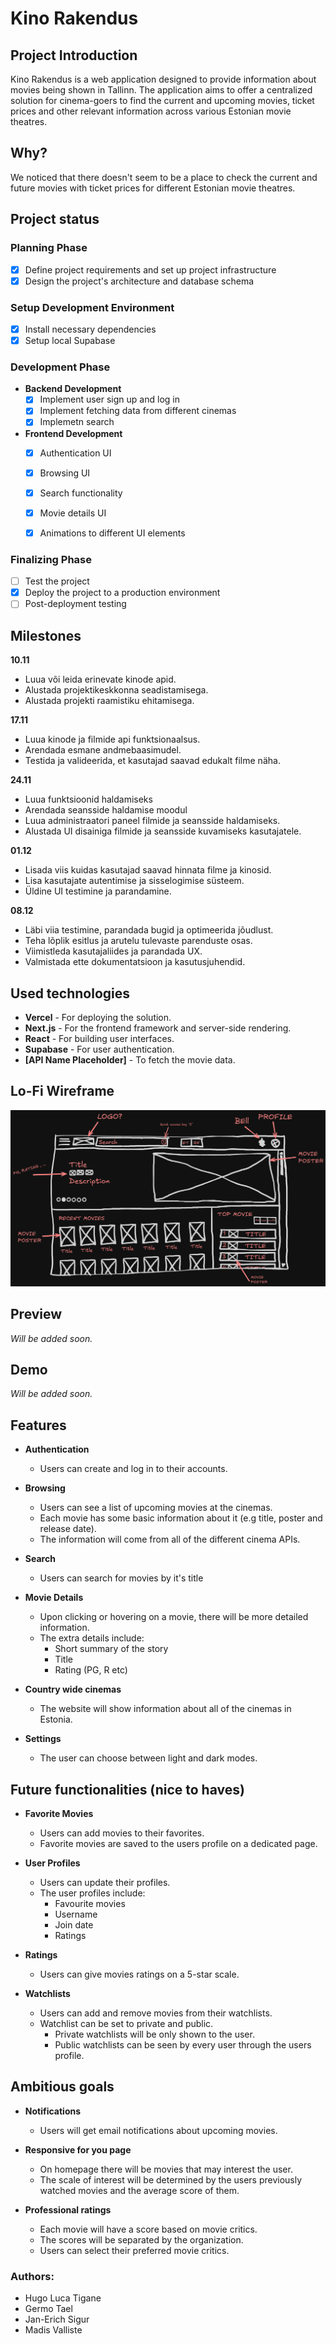 # Kino Rakendus

## Project Introduction

Kino Rakendus is a web application designed to provide information about movies being shown in Tallinn. The application aims to offer a centralized solution for cinema-goers to find the current and upcoming movies, ticket prices and other relevant information across various Estonian movie theatres.

## Why?

We noticed that there doesn't seem to be a place to check the current and future movies with ticket prices for different Estonian movie theatres.

## Project status

### Planning Phase
  - [x] Define project requirements and set up project infrastructure
  - [x] Design the project's architecture and database schema
  
### Setup Development Environment
  - [x] Install necessary dependencies
  - [x] Setup local Supabase

### Development Phase
- **Backend Development**
    - [x] Implement user sign up and log in
    - [x] Implement fetching data from different cinemas
    - [x] Implemetn search
  
- **Frontend Development**
  - [x] Authentication UI
  - [x] Browsing UI
  - [x] Search functionality
  - [x] Movie details UI
  - [x] Animations to different UI elements
 

### Finalizing Phase
  - [ ] Test the project
  - [x] Deploy the project to a production environment
  - [ ] Post-deployment testing

## Milestones
**10.11**
   - Luua või leida erinevate kinode apid.
   - Alustada projektikeskkonna seadistamisega.
   - Alustada projekti raamistiku ehitamisega.

**17.11**
   - Luua kinode ja filmide api funktsionaalsus.
   - Arendada esmane andmebaasimudel.
   - Testida ja valideerida, et kasutajad saavad edukalt filme näha.

**24.11**
   - Luua funktsioonid haldamiseks
   - Arendada seansside haldamise moodul
   - Luua administraatori paneel filmide ja seansside haldamiseks.
   - Alustada UI disainiga filmide ja seansside kuvamiseks kasutajatele.

**01.12**
   - Lisada viis kuidas kasutajad saavad hinnata filme ja kinosid.
   - Lisa kasutajate autentimise ja sisselogimise süsteem.
   - Üldine UI testimine ja parandamine.

**08.12**
   - Läbi viia testimine, parandada bugid ja optimeerida jõudlust. 
   - Teha lõplik esitlus ja arutelu tulevaste parenduste osas.
   - Viimistleda kasutajaliides ja parandada UX.
   - Valmistada ette dokumentatsioon ja kasutusjuhendid.
## Used technologies

- **Vercel** - For deploying the solution.
- **Next.js** - For the frontend framework and server-side rendering.
- **React** - For building user interfaces.
- **Supabase** - For user authentication.
- **[API Name Placeholder]** - To fetch the movie data.

## Lo-Fi Wireframe
![Wireframe](./Wireframe.png)

## Preview
_Will be added soon._

## Demo
_Will be added soon._

## Features

- **Authentication**

  - Users can create and log in to their accounts.

- **Browsing**

  - Users can see a list of upcoming movies at the cinemas.
  - Each movie has some basic information about it (e.g title, poster and release date).
  - The information will come from all of the different cinema APIs.

- **Search**

  - Users can search for movies by it's title

- **Movie Details**

  - Upon clicking or hovering on a movie, there will be more detailed information.
  - The extra details include:
    - Short summary of the story
    - Title
    - Rating (PG, R etc)

- **Country wide cinemas**
  - The website will show information about all of the cinemas in Estonia.

- **Settings**
  - The user can choose between light and dark modes.

## Future functionalities (nice to haves)
- **Favorite Movies**

  - Users can add movies to their favorites.
  - Favorite movies are saved to the users profile on a dedicated page.

- **User Profiles**
  - Users can update their profiles.
  - The user profiles include:
    - Favourite movies
    - Username
    - Join date
    - Ratings
  
- **Ratings**

  - Users can give movies ratings on a 5-star scale.

- **Watchlists**
  - Users can add and remove movies from their watchlists.
  - Watchlist can be set to private and public.
    - Private watchlists will be only shown to the user.
    - Public watchlists can be seen by every user through the users profile.

## Ambitious goals

- **Notifications**
  - Users will get email notifications about upcoming movies.

- **Responsive for you page**
  - On homepage there will be movies that may interest the user.
  - The scale of interest will be determined by the users previously watched movies and the average score of them.

- **Professional ratings**
  - Each movie will have a score based on movie critics.
  - The scores will be separated by the organization.
  - Users can select their preferred movie critics.


### Authors:

- Hugo Luca Tigane
- Germo Tael
- Jan-Erich Sigur
- Madis Valliste